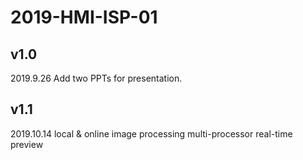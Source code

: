 # 2019-HMI-ISP-01

## v1.0
2019.9.26
Add two PPTs for presentation.

## v1.1
2019.10.14
local & online image processing
multi-processor
real-time preview
